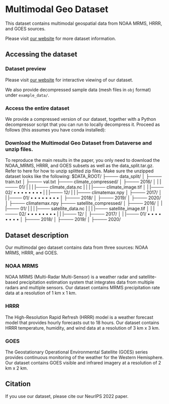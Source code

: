 # Multimodal Geo Dataset
This dataset contains multimodal geospatial data from NOAA MRMS, HRRR, and GOES sources.

Please visit [our website](https://jiang28.github.io/multimodal-geo-dataset.github.io/) for more dataset information.

## Accessing the dataset

### Dataset preview

Please visit [our website](https://jiang28.github.io/multimodal-geo-dataset.github.io/) for interactive viewing of our dataset.

We also provide decompressed sample data (mesh files in `obj` format) under `example_data/`.

### Access the entire dataset
We provide a compressed version of our dataset, together with a Python decompressor script that you can run to locally decompress it. Proceed as follows (this assumes you have conda installed):

### Download the Multimodal Geo Dataset from Dataverse and unzip files.
To reproduce the main results in the paper, you only need to download the NOAA_MRMS, HRRR, and GOES subsets as well as the data_split.tar.gz.
Refer to here for how to unzip splitted zip files.
Make sure the unzipped dataset looks like the following:
$DATA_ROOT/
├──── data_split/
│     ├──── train.txt
│     ├──── val.txt
├──── climate_compressed/
│     ├──── 2016/
│     |     |──── 01/
|     |     |     |──── climate_data.nc
|     |     |     |──── climate_image.tif
│     |     |──── 02/
•     •     •     •
•     •     •     •
|     |     |──── 12/
|     |     |──── climatemax.npy
│     ├──── 2017/
│     |     |──── 01/
•     •     •     •
•     •     •     •
│     ├──── 2018/
│     ├──── 2019/
│     ├──── 2020/
│     ├──── climatemax.npy
├──── satellite_compressed/
│     ├──── 2016/
│     |     |──── 01/
|     |     |     |──── satellite_data.nc
|     |     |     |──── satellite_image.tif
│     |     |──── 02/
•     •     •     •
•     •     •     •
|     |     |──── 12/
│     ├──── 2017/
│     |     |──── 01/
•     •     •     •
•     •     •     •
│     ├──── 2018/
│     ├──── 2019/
│     ├──── 2020/

## Dataset description

Our multimodal geo dataset contains data from three sources: NOAA MRMS, HRRR, and GOES.

### NOAA MRMS

NOAA MRMS (Multi-Radar Multi-Sensor) is a weather radar and satellite-based precipitation estimation system that integrates data from multiple radars and multiple sensors. Our dataset contains MRMS precipitation rate data at a resolution of 1 km x 1 km.

### HRRR

The High-Resolution Rapid Refresh (HRRR) model is a weather forecast model that provides hourly forecasts out to 18 hours. Our dataset contains HRRR temperature, humidity, and wind data at a resolution of 3 km x 3 km.

### GOES

The Geostationary Operational Environmental Satellite (GOES) series provides continuous monitoring of the weather for the Western Hemisphere. Our dataset contains GOES visible and infrared imagery at a resolution of 2 km x 2 km.

## Citation

If you use our dataset, please cite our NeurIPS 2022 paper.


